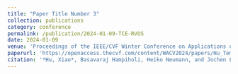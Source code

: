 ```yaml
---
title: "Paper Title Number 3"
collection: publications
category: conference
permalink: /publication/2024-01-09-TCE-RVOS
date: 2024-01-09
venue: 'Proceedings of the IEEE/CVF Winter Conference on Applications of Computer Vision. 2024.'
paperurl: 'https://openaccess.thecvf.com/content/WACV2024/papers/Hu_Temporal_Context_Enhanced_Referring_Video_Object_Segmentation_WACV_2024_paper.pdf'
citation: '*Hu, Xiao*, Basavaraj Hampiholi, Heiko Neumann, and Jochen Lang. "Temporal context enhanced referring video object segmentation." In Proceedings of the IEEE/CVF Winter Conference on Applications of Computer Vision, pp. 5574-5583. 2024.'
---
```

